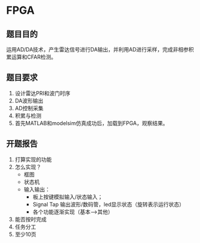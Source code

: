 # FPGA
## 题目目的
运用AD/DA技术，产生雷达信号进行DA输出，并利用AD进行采样，完成非相参积累运算和CFAR检测。

## 题目要求
1. 设计雷达PRI和波门时序
2. DA波形输出
3. AD控制采集
4. 积累与检测
5. 首先MATLAB和modelsim仿真成功后，加载到FPGA，观察结果。

## 开题报告
1. 打算实现的功能
2. 怎么实现？
    - 框图
    - 状态机
    - 输入输出：
        - 板上按键模拟输入/状态输入；
        - Signal Tap 输出波形/数码管，led显示状态（旋转表示运行状态）
        - 各个功能逐渐实现（基本-->其他）
3. 能否按时完成
4. 任务分工
5. 至少10页
